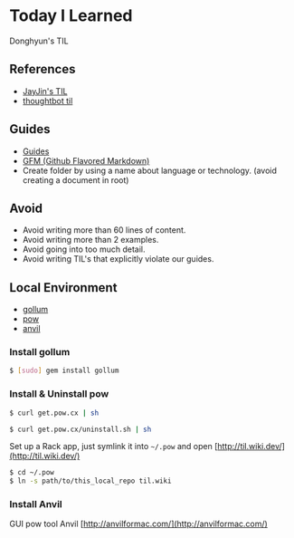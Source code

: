 # Today I Learned

Donghyun's TIL

## References
- [JayJin's TIL](https://github.com/milooy/TIL)
- [thoughtbot til](https://github.com/thoughtbot/til)

## Guides
- [Guides](https://github.com/thoughtbot/guides)
- [GFM (Github Flavored Markdown)](https://help.github.com/articles/github-flavored-markdown/)
- Create folder by using a name about language or technology. (avoid creating a document in root)

## Avoid
- Avoid writing more than 60 lines of content.
- Avoid writing more than 2 examples.
- Avoid going into too much detail.
- Avoid writing TIL's that explicitly violate our guides.

## Local Environment
- [gollum](https://github.com/gollum/gollum)
- [pow](http://pow.cx/)
- [anvil](http://anvilformac.com/)

### Install gollum
```bash
$ [sudo] gem install gollum
```

### Install & Uninstall pow
```bash
$ curl get.pow.cx | sh

$ curl get.pow.cx/uninstall.sh | sh
```

Set up a Rack app, just symlink it into ``~/.pow`` and open [http://til.wiki.dev/](http://til.wiki.dev/)

```bash
$ cd ~/.pow
$ ln -s path/to/this_local_repo til.wiki
```




### Install Anvil
GUI pow tool Anvil [http://anvilformac.com/](http://anvilformac.com/)